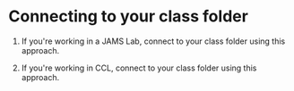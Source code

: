 # Connecting to your class folder

1. If you're working in a JAMS Lab, connect to your class folder using this approach.

2. If you're working in CCL, connect to your class folder using this approach.

